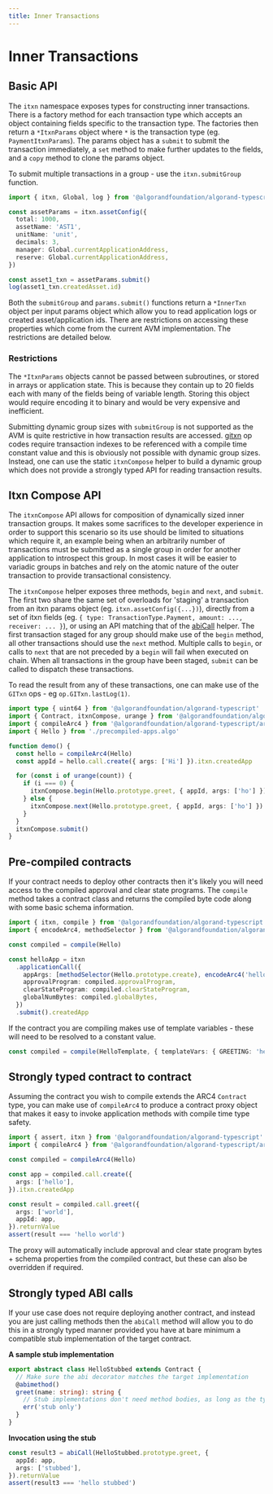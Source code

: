 ```yaml
---
title: Inner Transactions
---
```


# Inner Transactions

## Basic API

The `itxn` namespace exposes types for constructing inner transactions. There is a factory method for each transaction type which accepts an object containing fields specific to the transaction type. The factories then return a `*ItxnParams` object where `*` is the transaction type (eg. `PaymentItxnParams`). The params object has a `submit` to submit the transaction immediately, a `set` method to make further updates to the fields, and a `copy` method to clone the params object.

To submit multiple transactions in a group - use the `itxn.submitGroup` function.

```ts
import { itxn, Global, log } from '@algorandfoundation/algorand-typescript'

const assetParams = itxn.assetConfig({
  total: 1000,
  assetName: 'AST1',
  unitName: 'unit',
  decimals: 3,
  manager: Global.currentApplicationAddress,
  reserve: Global.currentApplicationAddress,
})

const asset1_txn = assetParams.submit()
log(asset1_txn.createdAsset.id)
```

Both the `submitGroup` and `params.submit()` functions return a `*InnerTxn` object per input params object which allow you to read application logs or created asset/application ids. There are restrictions on accessing these properties which come from the current AVM implementation. The restrictions are detailed below.

### Restrictions

The `*ItxnParams` objects cannot be passed between subroutines, or stored in arrays or application state. This is because they contain up to 20 fields each with many of the fields being of variable length. Storing this object would require encoding it to binary and would be very expensive and inefficient.

Submitting dynamic group sizes with `submitGroup` is not supported as the AVM is quite restrictive in how transaction results are accessed. [gitxn](https://developer.algorand.org/docs/get-details/dapps/avm/teal/opcodes/v11/#gitxn) op codes require transaction indexes to be referenced with a compile time constant value and this is obviously not possible with dynamic group sizes. Instead, one can use the static `itxnCompose` helper to build a dynamic group which does not provide a strongly typed API for reading transaction results.

## Itxn Compose API

The `itxnCompose` API allows for composition of dynamically sized inner transaction groups. It makes some sacrifices to the developer experience in order to support this scenario so its use should be limited to situations which require it, an example being when an arbitrarily number of transactions must be submitted as a single group in order for another application to introspect this group. In most cases it will be easier to variadic groups in batches and rely on the atomic nature of the outer transaction to provide transactional consistency.

The `itxnCompose` helper exposes three methods, `begin` and `next`, and `submit`. The first two share the same set of overloads for 'staging' a transaction from an itxn params object (eg. `itxn.assetConfig({...})`), directly from a set of itxn fields (eg. `{ type: TransactionType.Payment, amount: ..., receiver: ... }`), or using an API matching that of the [abiCall](#strongly-typed-abi-calls) helper. The first transaction staged for any group should make use of the `begin` method, all other transactions should use the `next` method. Multiple calls to `begin`, or calls to `next` that are not preceded by a `begin` will fail when executed on chain. When all transactions in the group have been staged, `submit` can be called to dispatch these transactions.

To read the result from any of these transactions, one can make use of the `GITxn` ops - eg `op.GITxn.lastLog(1)`.

```ts
import type { uint64 } from '@algorandfoundation/algorand-typescript'
import { Contract, itxnCompose, urange } from '@algorandfoundation/algorand-typescript'
import { compileArc4 } from '@algorandfoundation/algorand-typescript/arc4'
import { Hello } from './precompiled-apps.algo'

function demo() {
  const hello = compileArc4(Hello)
  const appId = hello.call.create({ args: ['Hi'] }).itxn.createdApp

  for (const i of urange(count)) {
    if (i === 0) {
      itxnCompose.begin(Hello.prototype.greet, { appId, args: ['ho'] })
    } else {
      itxnCompose.next(Hello.prototype.greet, { appId, args: ['ho'] })
    }
  }
  itxnCompose.submit()
}
```

## Pre-compiled contracts

If your contract needs to deploy other contracts then it's likely you will need access to the compiled approval and clear state programs. The `compile` method takes a contract class and returns the compiled byte code along with some basic schema information.

```ts
import { itxn, compile } from '@algorandfoundation/algorand-typescript'
import { encodeArc4, methodSelector } from '@algorandfoundation/algorand-typescript/arc4'

const compiled = compile(Hello)

const helloApp = itxn
  .applicationCall({
    appArgs: [methodSelector(Hello.prototype.create), encodeArc4('hello')],
    approvalProgram: compiled.approvalProgram,
    clearStateProgram: compiled.clearStateProgram,
    globalNumBytes: compiled.globalBytes,
  })
  .submit().createdApp
```

If the contract you are compiling makes use of template variables - these will need to be resolved to a constant value.

```ts
const compiled = compile(HelloTemplate, { templateVars: { GREETING: 'hey' } })
```

## Strongly typed contract to contract

Assuming the contract you wish to compile extends the ARC4 `Contract` type, you can make use of `compileArc4` to produce a contract proxy object that makes it easy to invoke application methods with
compile time type safety.

```ts
import { assert, itxn } from '@algorandfoundation/algorand-typescript'
import { compileArc4 } from '@algorandfoundation/algorand-typescript/arc4'

const compiled = compileArc4(Hello)

const app = compiled.call.create({
  args: ['hello'],
}).itxn.createdApp

const result = compiled.call.greet({
  args: ['world'],
  appId: app,
}).returnValue
assert(result === 'hello world')
```

The proxy will automatically include approval and clear state program bytes + schema properties from the compiled contract, but these can also be overridden if required.

## Strongly typed ABI calls

If your use case does not require deploying another contract, and instead you are just calling methods then the `abiCall` method will allow you to do this in a strongly typed manner provided you have at bare minimum a compatible stub implementation of the target contract.

**A sample stub implementation**

```ts
export abstract class HelloStubbed extends Contract {
  // Make sure the abi decorator matches the target implementation
  @abimethod()
  greet(name: string): string {
    // Stub implementations don't need method bodies, as long as the type information is correct
    err('stub only')
  }
}
```

**Invocation using the stub**

```ts
const result3 = abiCall(HelloStubbed.prototype.greet, {
  appId: app,
  args: ['stubbed'],
}).returnValue
assert(result3 === 'hello stubbed')
```
